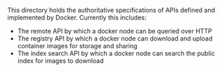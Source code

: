 This directory holds the authoritative specifications of APIs defined and implemented by Docker. Currently this includes:

* The remote API by which a docker node can be queried over HTTP
* The registry API by which a docker node can download and upload container images for storage and sharing
* The index search API by which a docker node can search the public index for images to download
